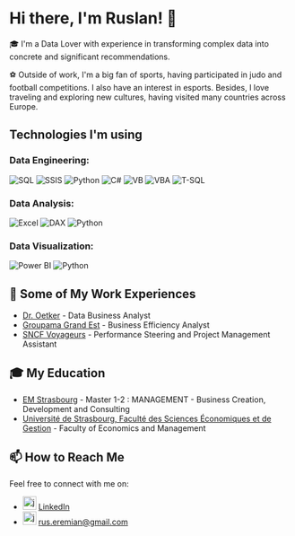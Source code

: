 # Hi there, I'm Ruslan! 👋

🎓 I'm a Data Lover with experience in transforming complex data into concrete and significant recommendations.

⚽ Outside of work, I'm a big fan of sports, having participated in judo and football competitions. I also have an interest in esports. Besides, I love traveling and exploring new cultures, having visited many countries across Europe.

## Technologies I'm using

### Data Engineering:
![SQL](https://img.shields.io/badge/-SQL-336791?logo=postgresql&logoColor=white)
![SSIS](https://img.shields.io/badge/-SSIS-5A69A6?logo=microsoft-sql-server&logoColor=white)
![Python](https://img.shields.io/badge/-Python-3776AB?logo=python&logoColor=white)
![C#](https://img.shields.io/badge/-CSharp-239120?logo=c-sharp&logoColor=white)
![VB](https://img.shields.io/badge/-VB-5D2B90?logo=microsoft-visual-studio&logoColor=white)
![VBA](https://img.shields.io/badge/-VBA-5D2B90?logo=microsoft-excel&logoColor=white)
![T-SQL](https://img.shields.io/badge/-T--SQL-CC2927?logo=microsoft-sql-server&logoColor=white)

### Data Analysis:
![Excel](https://img.shields.io/badge/-Excel-217346?logo=microsoft-excel&logoColor=white)
![DAX](https://img.shields.io/badge/-DAX-FF8C00?logo=dynamics-365&logoColor=white)
![Python](https://img.shields.io/badge/-Python-3776AB?logo=python&logoColor=white)

### Data Visualization:
![Power BI](https://img.shields.io/badge/-PowerBI-F2C811?logo=power-bi&logoColor=white)
![Python](https://img.shields.io/badge/-Python-3776AB?logo=python&logoColor=white)

## 💼 Some of My Work Experiences

- [Dr. Oetker](https://www.oetker.fr/fr-fr) - Data Business Analyst
- [Groupama Grand Est](https://www.groupama.fr/assurance-grand-est) - Business Efficiency Analyst
- [SNCF Voyageurs](https://www.sncf.com/fr) - Performance Steering and Project Management Assistant

## 🎓 My Education 

- [EM Strasbourg](https://www.em-strasbourg.com/) - Master 1-2 : MANAGEMENT - Business Creation, Development and Consulting
- [Université de Strasbourg, Faculté des Sciences Économiques et de Gestion](https://www.unistra.fr/index.php?id=accueil) - Faculty of Economics and Management

## 📫 How to Reach Me

Feel free to connect with me on:

- <img src="https://cdn-icons-png.flaticon.com/512/174/174857.png" alt="javascript" width="24" height="24"/> [LinkedIn](https://www.linkedin.com/in/ruslan-eremian-99016a183/)
- <img src="https://cdn4.iconfinder.com/data/icons/social-media-logos-6/512/112-gmail_email_mail-512.png" alt="javascript" width="24" height="24"/> rus.eremian@gmail.com
